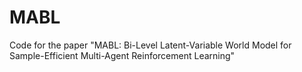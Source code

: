 # MABL
Code for the paper "MABL: Bi-Level Latent-Variable World Model for Sample-Efficient Multi-Agent Reinforcement Learning"

